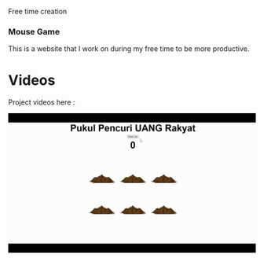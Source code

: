 Free time creation

### Mouse Game
This is a website that I work on during my free time to be more productive.

# Videos
Project videos here :

![screenshot](https://github.com/Jooselleebew/Mouse-Game/blob/juan/videos.gif)


